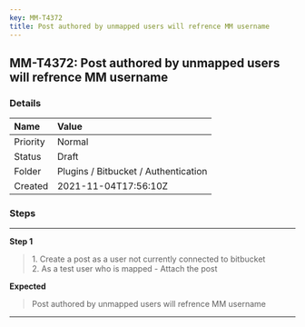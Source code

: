 ```yaml
---
key: MM-T4372
title: Post authored by unmapped users will refrence MM username
---
```


## MM-T4372: Post authored by unmapped users will refrence MM username

### Details

| Name     | Value                                |
| :------- | :----------------------------------- |
| Priority | Normal                               |
| Status   | Draft                                |
| Folder   | Plugins / Bitbucket / Authentication |
| Created  | 2021-11-04T17:56:10Z                 |

### Steps

<hr/>

**Step 1**

> <article>1. Create a post as a user not currently connected to bitbucket<br />2. As a test user who is mapped - Attach the post</article>

**Expected**

> <article>Post authored by unmapped users will refrence MM username</article>

<hr/>
